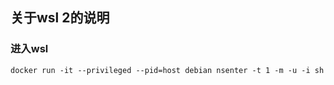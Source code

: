 ## 关于wsl 2的说明

### 进入wsl
```shell
docker run -it --privileged --pid=host debian nsenter -t 1 -m -u -i sh
```
